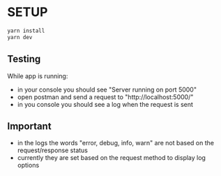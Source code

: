 # SETUP
```bash
yarn install
yarn dev
```

## Testing
While app is running:
- in your console you should see "Server running on port 5000"
- open postman and send a request to "http://localhost:5000/<anything>"
- in you console you should see a log when the request is sent

## Important
- in the logs the words "error, debug, info, warn" are not based on the request/response status
- currently they are set based on the request method to display log options